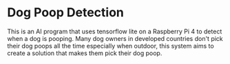 # Dog Poop Detection
This is an AI program that uses tensorflow lite on a Raspberry Pi 4 to detect when a dog is pooping. Many dog owners in developed countries don't pick their dog poops all the time especially when outdoor, this system aims to create a solution that makes them pick their dog poop.
